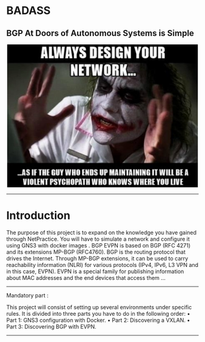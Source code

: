 # BADASS

## BGP At Doors of Autonomous Systems is Simple


</p>
<p align="center">
<img src="https://github.com/ablaamim/BADASS/blob/main/imgs/image.png" width="500">
</p>

---

# Introduction

The purpose of this project is to expand on the knowledge you have gained through NetPractice. You will have to simulate a network and configure it using GNS3 with docker
images .
BGP EVPN is based on BGP (RFC 4271) and its extensions MP-BGP (RFC4760).
BGP is the routing protocol that drives the Internet. Through MP-BGP extensions, it
can be used to carry reachability information (NLRI) for various protocols (IPv4, IPv6,
L3 VPN and in this case, EVPN). EVPN is a special family for publishing information
about MAC addresses and the end devices that access them ...

---

Mandatory part :

This project will consist of setting up several environments under specific rules.
It is divided into three parts you have to do in the following order:
• Part 1: GNS3 configuration with Docker.
• Part 2: Discovering a VXLAN.
• Part 3: Discovering BGP with EVPN.

---